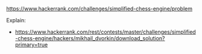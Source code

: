 https://www.hackerrank.com/challenges/simplified-chess-engine/problem

Explain:
- https://www.hackerrank.com/rest/contests/master/challenges/simplified-chess-engine/hackers/mikhail_dvorkin/download_solution?primary=true
